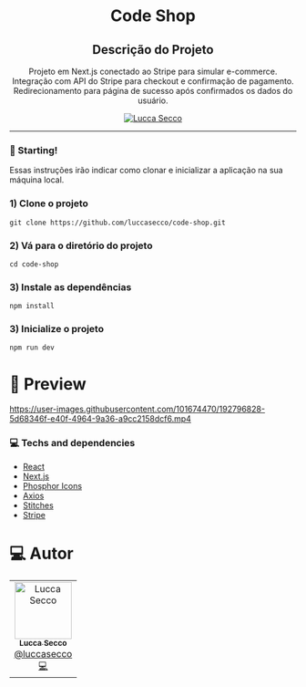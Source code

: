 <h1 align="center">
   Code Shop
</h1>

<h2 align="center">Descrição do Projeto</h2>
<p align="center">Projeto em Next.js conectado ao Stripe para simular e-commerce. Integração com API do Stripe para checkout e confirmação de pagamento. Redirecionamento para página de sucesso após confirmados os dados do usuário.</p>

<p align="center">
   <a href="https://www.linkedin.com/in/luccaseccodev/">
      <img alt="Lucca Secco" src="https://img.shields.io/badge/-Lucca Secco-2A2C39?style=flat&logo=Linkedin&logoColor=white" />
   </a>
</p>

<hr />

### 🚀 Starting! 

Essas instruções irão indicar como clonar e inicializar a aplicação na sua máquina local.

### 1) Clone o projeto
`git clone https://github.com/luccasecco/code-shop.git`

### 2) Vá para o diretório do projeto
`cd code-shop`

### 3) Instale as dependências
`npm install`

### 3) Inicialize o projeto
`npm run dev`

# :movie_camera: Preview


https://user-images.githubusercontent.com/101674470/192796828-5d68346f-e40f-4964-9a36-a9cc2158dcf6.mp4


### :computer: Techs and dependencies

- [React](https://pt-br.reactjs.org/docs/react-component.html)
- [Next.js](https://nextjs.org/)
- [Phosphor Icons](https://phosphoricons.com/)
- [Axios](https://axios-http.com/ptbr/docs/intro)
- [Stitches](https://stitches.dev/)
- [Stripe](https://stripe.com/br)

# :computer: Autor

<table>
 <td align="center">
      <a href="http://github.com/luccasecco/">
        <img src="https://github.com/luccasecco.png" width="100px;" alt="Lucca Secco"/>
        <br />
        <sub>
          <b>Lucca Secco</b>
        </sub>
       </a>
       <br />
       <a href="https://www.linkedin.com/in/luccaseccodev/" title="Linkedin">@luccasecco</a>
       <br />
       <a href="https://www.linkedin.com/in/luccaseccodev/" title="Code">💻</a>
    </td>
</table>
